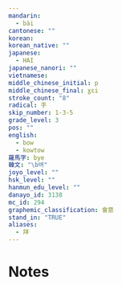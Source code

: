 ```yaml
---
mandarin:
  - bài
cantonese: ""
korean:
korean_native: ""
japanese:
  - HAI
japanese_nanori: ""
vietnamese:
middle_chinese_initial: p
middle_chinese_final: ɣɛi
stroke_count: "8"
radical: 手
skip_number: 1-3-5
grade_level: 3
pos: ""
english:
  - bow
  - kowtow
羅馬字: bye
韓文: "\b벼"
joyo_level: ""
hsk_level: ""
hanmun_edu_level: ""
danayo_id: 3138
mc_id: 294
graphemic_classification: 會意
stand_in: "TRUE"
aliases:
  - 拜
---
```


# Notes
